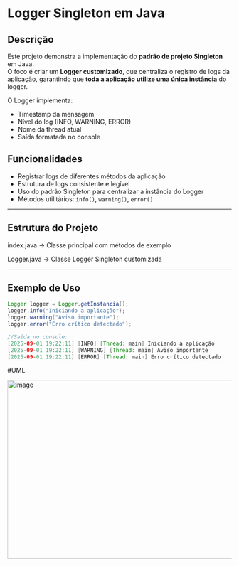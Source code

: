 # Logger Singleton em Java

## Descrição
Este projeto demonstra a implementação do **padrão de projeto Singleton** em Java.  
O foco é criar um **Logger customizado**, que centraliza o registro de logs da aplicação, garantindo que **toda a aplicação utilize uma única instância** do logger.

O Logger implementa:
- Timestamp da mensagem
- Nível do log (INFO, WARNING, ERROR)
- Nome da thread atual
- Saída formatada no console


## Funcionalidades
- Registrar logs de diferentes métodos da aplicação
- Estrutura de logs consistente e legível
- Uso do padrão Singleton para centralizar a instância do Logger
- Métodos utilitários: `info()`, `warning()`, `error()`

---

## Estrutura do Projeto
index.java -> Classe principal com métodos de exemplo

Logger.java -> Classe Logger Singleton customizada


---

## Exemplo de Uso
```java
Logger logger = Logger.getInstancia();
logger.info("Iniciando a aplicação");
logger.warning("Aviso importante");
logger.error("Erro crítico detectado");

//Saída no console:
[2025-09-01 19:22:11] [INFO] [Thread: main] Iniciando a aplicação
[2025-09-01 19:22:11] [WARNING] [Thread: main] Aviso importante
[2025-09-01 19:22:11] [ERROR] [Thread: main] Erro crítico detectado
```
#UML 

<img width="890" height="402" alt="image" src="https://github.com/user-attachments/assets/1df7ffa4-5bb9-4497-b324-2bebf08ef566" />


